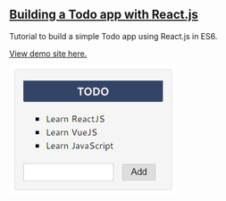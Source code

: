 ## [Building a Todo app with React.js](http://pankajparashar.com/posts/todo-app-react-js/)

Tutorial to build a simple Todo app using React.js in ES6.

[View demo site here.](https://edwinchen85.github.io/todo_app_using_react/)

![ReactJS Todo App](form.jpg)
